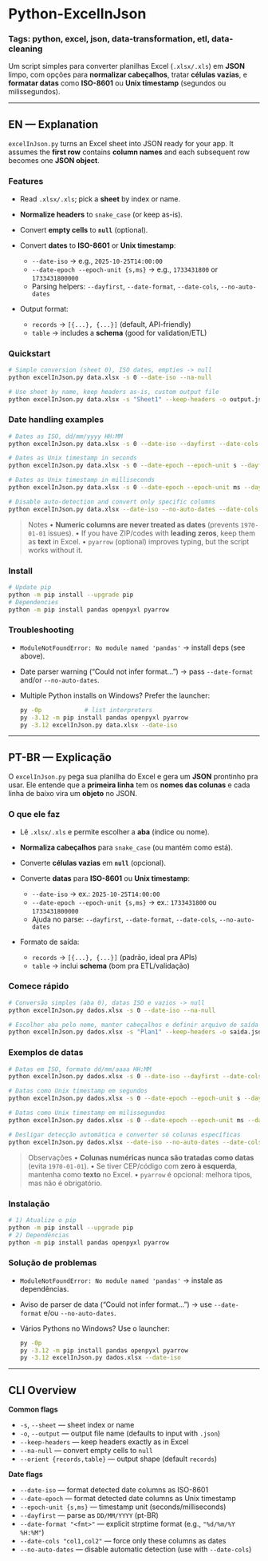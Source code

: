 # Python-ExcelInJson

### Tags: python, excel, json, data-transformation, etl, data-cleaning

Um script simples para converter planilhas Excel (`.xlsx/.xls`) em **JSON** limpo, com opções para **normalizar cabeçalhos**, tratar **células vazias**, e **formatar datas** como **ISO-8601** ou **Unix timestamp** (segundos ou milissegundos).

---

## EN — Explanation

`excelInJson.py` turns an Excel sheet into JSON ready for your app. It assumes the **first row** contains **column names** and each subsequent row becomes one **JSON object**.

### Features

* Read `.xlsx/.xls`; pick a **sheet** by index or name.
* **Normalize headers** to `snake_case` (or keep as-is).
* Convert **empty cells** to **`null`** (optional).
* Convert **dates** to **ISO-8601** or **Unix timestamp**:

  * `--date-iso` → e.g., `2025-10-25T14:00:00`
  * `--date-epoch --epoch-unit {s,ms}` → e.g., `1733431800` or `1733431800000`
  * Parsing helpers: `--dayfirst`, `--date-format`, `--date-cols`, `--no-auto-dates`
* Output format:

  * `records` → `[{...}, {...}]` (default, API-friendly)
  * `table` → includes a **schema** (good for validation/ETL)

### Quickstart

```bash
# Simple conversion (sheet 0), ISO dates, empties -> null
python excelInJson.py data.xlsx -s 0 --date-iso --na-null

# Use sheet by name, keep headers as-is, custom output file
python excelInJson.py data.xlsx -s "Sheet1" --keep-headers -o output.json
```

### Date handling examples

```bash
# Dates as ISO, dd/mm/yyyy HH:MM
python excelInJson.py data.xlsx -s 0 --date-iso --dayfirst --date-cols modified --date-format "%d/%m/%Y %H:%M"

# Dates as Unix timestamp in seconds
python excelInJson.py data.xlsx -s 0 --date-epoch --epoch-unit s --dayfirst --date-cols modified --date-format "%d/%m/%Y %H:%M"

# Dates as Unix timestamp in milliseconds
python excelInJson.py data.xlsx -s 0 --date-epoch --epoch-unit ms --dayfirst --date-cols modified --date-format "%d/%m/%Y %H:%M"

# Disable auto-detection and convert only specific columns
python excelInJson.py data.xlsx --date-iso --no-auto-dates --date-cols modified
```

> Notes
> • **Numeric columns are never treated as dates** (prevents `1970-01-01` issues).
> • If you have ZIP/codes with **leading zeros**, keep them as **text** in Excel.
> • `pyarrow` (optional) improves typing, but the script works without it.

### Install

```bash
# Update pip
python -m pip install --upgrade pip
# Dependencies
python -m pip install pandas openpyxl pyarrow
```

### Troubleshooting

* `ModuleNotFoundError: No module named 'pandas'` → install deps (see above).
* Date parser warning (“Could not infer format…”) → pass `--date-format` and/or `--no-auto-dates`.
* Multiple Python installs on Windows? Prefer the launcher:

  ```bash
  py -0p            # list interpreters
  py -3.12 -m pip install pandas openpyxl pyarrow
  py -3.12 excelInJson.py data.xlsx --date-iso
  ```

---

## PT-BR — Explicação

O `excelInJson.py` pega sua planilha do Excel e gera um **JSON** prontinho pra usar. Ele entende que a **primeira linha** tem os **nomes das colunas** e cada linha de baixo vira um **objeto** no JSON.

### O que ele faz

* Lê `.xlsx/.xls` e permite escolher a **aba** (índice ou nome).
* **Normaliza cabeçalhos** para `snake_case` (ou mantém como está).
* Converte **células vazias** em **`null`** (opcional).
* Converte **datas** para **ISO-8601** ou **Unix timestamp**:

  * `--date-iso` → ex.: `2025-10-25T14:00:00`
  * `--date-epoch --epoch-unit {s,ms}` → ex.: `1733431800` ou `1733431800000`
  * Ajuda no parse: `--dayfirst`, `--date-format`, `--date-cols`, `--no-auto-dates`
* Formato de saída:

  * `records` → `[{...}, {...}]` (padrão, ideal pra APIs)
  * `table` → inclui **schema** (bom pra ETL/validação)

### Comece rápido

```bash
# Conversão simples (aba 0), datas ISO e vazios -> null
python excelInJson.py dados.xlsx -s 0 --date-iso --na-null

# Escolher aba pelo nome, manter cabeçalhos e definir arquivo de saída
python excelInJson.py dados.xlsx -s "Plan1" --keep-headers -o saida.json
```

### Exemplos de datas

```bash
# Datas em ISO, formato dd/mm/aaaa HH:MM
python excelInJson.py dados.xlsx -s 0 --date-iso --dayfirst --date-cols modificado --date-format "%d/%m/%Y %H:%M"

# Datas como Unix timestamp em segundos
python excelInJson.py dados.xlsx -s 0 --date-epoch --epoch-unit s --dayfirst --date-cols modificado --date-format "%d/%m/%Y %H:%M"

# Datas como Unix timestamp em milissegundos
python excelInJson.py dados.xlsx -s 0 --date-epoch --epoch-unit ms --dayfirst --date-cols modificado --date-format "%d/%m/%Y %H:%M"

# Desligar detecção automática e converter só colunas específicas
python excelInJson.py dados.xlsx --date-iso --no-auto-dates --date-cols modificado
```

> Observações
> • **Colunas numéricas nunca são tratadas como datas** (evita `1970-01-01`).
> • Se tiver CEP/código com **zero à esquerda**, mantenha como **texto** no Excel.
> • `pyarrow` é opcional: melhora tipos, mas não é obrigatório.

### Instalação

```bash
# 1) Atualize o pip
python -m pip install --upgrade pip
# 2) Dependências
python -m pip install pandas openpyxl pyarrow
```

### Solução de problemas

* `ModuleNotFoundError: No module named 'pandas'` → instale as dependências.
* Aviso de parser de data (“Could not infer format…”) → use `--date-format` e/ou `--no-auto-dates`.
* Vários Pythons no Windows? Use o launcher:

  ```bash
  py -0p
  py -3.12 -m pip install pandas openpyxl pyarrow
  py -3.12 excelInJson.py dados.xlsx --date-iso
  ```

---

## CLI Overview

**Common flags**

* `-s`, `--sheet` — sheet index or name
* `-o`, `--output` — output file name (defaults to input with `.json`)
* `--keep-headers` — keep headers exactly as in Excel
* `--na-null` — convert empty cells to `null`
* `--orient {records,table}` — output shape (default `records`)

**Date flags**

* `--date-iso` — format detected date columns as ISO-8601
* `--date-epoch` — format detected date columns as Unix timestamp
* `--epoch-unit {s,ms}` — timestamp unit (seconds/milliseconds)
* `--dayfirst` — parse as `DD/MM/YYYY` (pt-BR)
* `--date-format "<fmt>"` — explicit strptime format (e.g., `"%d/%m/%Y %H:%M"`)
* `--date-cols "col1,col2"` — force only these columns as dates
* `--no-auto-dates` — disable automatic detection (use with `--date-cols`)
